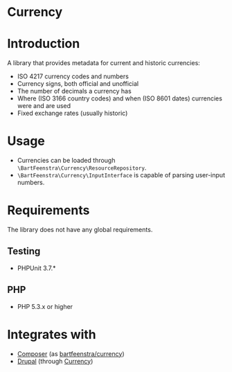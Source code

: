 Currency
========

# Introduction
A library that provides metadata for current and historic currencies:
* ISO 4217 currency codes and numbers
* Currency signs, both official and unofficial
* The number of decimals a currency has
* Where (ISO 3166 country codes) and when (ISO 8601 dates) currencies were and
  are used
* Fixed exchange rates (usually historic)

# Usage
* Currencies can be loaded through `\BartFeenstra\Currency\ResourceRepository`.
* `\BartFeenstra\Currency\InputInterface` is capable of parsing user-input numbers.

# Requirements
The library does not have any global requirements.

## Testing
* PHPUnit 3.7.*

## PHP
* PHP 5.3.x or higher

# Integrates with
* [Composer](http://getcomposer.org) (as
[bartfeenstra/currency](https://packagist.org/packages/bartfeenstra/currency))
* [Drupal](http://drupal.org) (through [Currency](http://drupal.org/project/currency))
